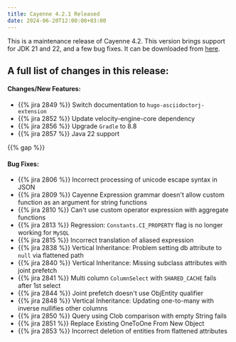 ```yaml
---
title: Cayenne 4.2.1 Released
date: 2024-06-20T12:00:00+03:00
--- 
```

This is a maintenance release of Cayenne 4.2. This version brings support for JDK 21 and 22, and a few bug fixes.
It can be downloaded from [here](/download.html).

<div class="pb-3"><!-- gap 3rem --></div>
<h2 class="text-center">A full list of changes in this release:</h2>
<div class="pb-2"><!-- gap 2rem --></div>

#### Changes/New Features:

* {{% jira 2849 %}} Switch documentation to `hugo-asciidoctorj-extension`
* {{% jira 2852 %}} Update velocity-engine-core dependency
* {{% jira 2856 %}} Upgrade `Gradle` to 8.8
* {{% jira 2857 %}} Java 22 support

{{% gap %}}

#### Bug Fixes:

* {{% jira 2806 %}} Incorrect processing of unicode escape syntax in JSON
* {{% jira 2809 %}} Cayenne Expression grammar doesn't allow custom function as an argument for string functions
* {{% jira 2810 %}} Can't use custom operator expression with aggregate functions
* {{% jira 2813 %}} Regression: `Constants.CI_PROPERTY` flag is no longer working for `MySQL`
* {{% jira 2815 %}} Incorrect translation of aliased expression
* {{% jira 2838 %}} Vertical Inheritance: Problem setting db attribute to `null` via flattened path
* {{% jira 2840 %}} Vertical Inheritance: Missing subclass attributes with joint prefetch
* {{% jira 2841 %}} Multi column `ColumnSelect` with `SHARED_CACHE` fails after 1st select
* {{% jira 2844 %}} Joint prefetch doesn't use ObjEntity qualifier
* {{% jira 2848 %}} Vertical Inheritance: Updating one-to-many with inverse nullifies other columns
* {{% jira 2850 %}} Query using Clob comparison with empty String fails
* {{% jira 2851 %}} Replace Existing OneToOne From New Object
* {{% jira 2853 %}} Incorrect deletion of entities from flattened attributes
